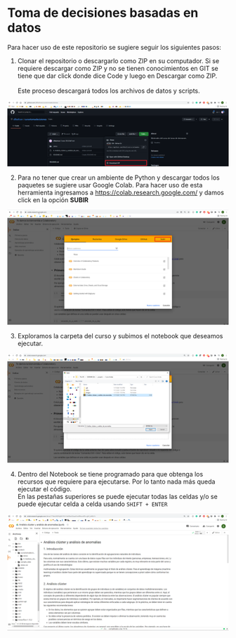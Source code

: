# Toma de decisiones basadas en datos

Para hacer uso de este repositorio se sugiere seguir los siguientes pasos:

1. Clonar el repositorio o descargarlo como ZIP en su computador. Si se requiere descargar como ZIP y no se tienen conocimientos en GIT se tiene que dar click donde dice Code y luego en  Descargar como ZIP. <br/><br/> Este proceso descargará todos los archivos de datos y scripts.

![clone](./images/clone.png)

2. Para no tener que crear un ambiente de Python y descargar todos los paquetes se sugiere usar Google Colab. Para hacer uso de esta herramienta ingresamos a https://colab.research.google.com/ y damos click en la opción **SUBIR**

![start](./images/start_colab.png)

3. Exploramos la carpeta del curso y subimos el notebook que deseamos ejecutar. 

![upload](./images/upload.png)

4. Dentro del Notebook se tiene programado para que obtenga los recursos que requiere para ejecutarse. Por lo tanto nada más queda ejecutar el código. <br/> En las pestañas superiores se puede ejecutar todas las celdas y/o se puede ejecutar celda a celda usando `SHIFT + ENTER`

![done](./images/done.png)
